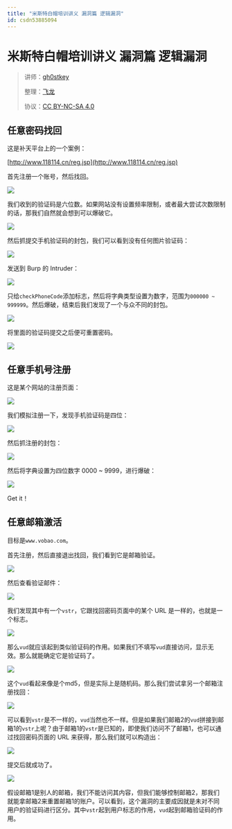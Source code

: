 ```yaml
---
title: "米斯特白帽培训讲义 漏洞篇 逻辑漏洞"
id: csdn53885094
---
```


# 米斯特白帽培训讲义 漏洞篇 逻辑漏洞

> 讲师：[gh0stkey](https://www.zhihu.com/people/gh0stkey/answers)
> 
> 整理：[飞龙](https://github.com/)
> 
> 协议：[CC BY-NC-SA 4.0](http://creativecommons.org/licenses/by-nc-sa/4.0/)

## 任意密码找回

这是补天平台上的一个案例：

[http://www.118114.cn/reg.jsp](http://www.118114.cn/reg.jsp)

首先注册一个账号，然后找回。

![](../img/670f3f3baf69357e7953d0279cea88fe.png)

我们收到的验证码是六位数。如果网站没有设置频率限制，或者最大尝试次数限制的话，那我们自然就会想到可以爆破它。

![](../img/ce2d8edb0790954b9cfc9d54ad0364fe.png)

然后抓提交手机验证码的封包，我们可以看到没有任何图片验证码：

![](../img/bf48c10dd893384680416a8e5c438498.png)

发送到 Burp 的 Intruder：

![](../img/9012a0d7c62e8cc237c7bdcfe9dd0cb6.png)

只给`checkPhoneCode`添加标志，然后将字典类型设置为数字，范围为`000000 ~ 999999`。然后爆破，结束后我们发现了一个与众不同的封包。

![](../img/a2a25a8a637bf62c5422ddde782f2a75.png)

将里面的验证码提交之后便可重置密码。

![](../img/eb808737eafec929a25d27a448a26beb.png)

## 任意手机号注册

这是某个网站的注册页面：

![](../img/835dc60a6ac573e96b5f7d3ff2feb9e4.png)

我们模拟注册一下，发现手机验证码是四位：

![](../img/d12a26fdb0999290c198fded975b83aa.png)

然后抓注册的封包：

![](../img/7add02d47d6b7b4e844212f9b79b90d6.png)

然后将字典设置为四位数字 0000 ~ 9999，进行爆破：

![](../img/e0912be2975544d24f57902c479ba2dc.png)

Get it！

## 任意邮箱激活

目标是`www.vobao.com`。

首先注册，然后直接退出找回，我们看到它是邮箱验证。

![](../img/33e4ab52a5c6857ad730f5d9496c9bc8.png)

然后查看验证邮件：

![](../img/f8f7ea0e8e5313813aa674b9292c56af.png)

我们发现其中有一个`vstr`，它跟找回密码页面中的某个 URL 是一样的，也就是一个标志。

![](../img/4befa68032fcde08ea10e855bf22ec6a.png)

那么`vud`就应该起到类似验证码的作用。如果我们不填写`vud`直接访问，显示无效。那么就能确定它是验证码了。

![](../img/99557108b4a9bca87003cb5ea17fd82c.png)

这个`vud`看起来像是个md5，但是实际上是随机码。那么我们尝试拿另一个邮箱注册找回：

![](../img/544ec2be9dfd4d34c20261ecf4ea55d6.png)

可以看到`vstr`是不一样的，`vud`当然也不一样。但是如果我们邮箱2的`vud`拼接到邮箱1的`vstr`上呢？由于邮箱1的`vstr`是已知的，即使我们访问不了邮箱1，也可以通过找回密码页面的 URL 来获得，那么我们就可以构造出：

![](../img/9220c713da83fb3549ae3a80be5e70d2.png)

提交后就成功了。

![](../img/76add48579534db195b6871398db757b.png)

假设邮箱1是别人的邮箱，我们不能访问其内容，但我们能够控制邮箱2，那我们就能拿邮箱2来重置邮箱1的账户。可以看到，这个漏洞的主要成因就是未对不同用户的验证码进行区分。其中`vstr`起到用户标志的作用，`vud`起到邮箱验证码的作用。